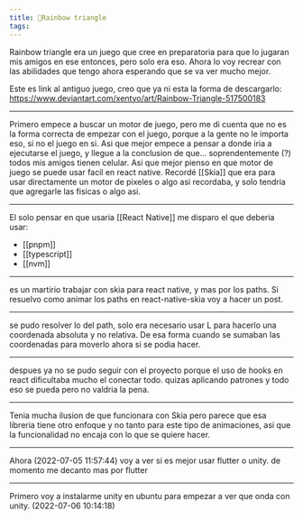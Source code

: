 ```yaml
---
title: 🌱Rainbow triangle
tags:
---
```


Rainbow triangle era un juego que cree en preparatoria para que lo jugaran mis amigos en ese entonces, pero solo era eso. Ahora lo voy recrear con las abilidades que tengo ahora esperando que se va ver mucho mejor.

Este es link al antiguo juego, creo que ya ni esta la forma de descargarlo:
https://www.deviantart.com/xentyo/art/Rainbow-Triangle-517500183

---
Primero empece a buscar un motor de juego, pero me di cuenta que no es la forma correcta de empezar con el juego, porque a la gente no le importa eso, si no el juego en si. Asi que mejor empece a pensar a donde iria a ejecutarse el juego, y llegue a la conclusion de que... soprendentemente (?) todos mis amigos tienen celular. Asi que mejor pienso en que motor de juego se puede usar facil en react native. Recordé [[Skia]] que era para usar directamente un motor de pixeles o algo asi recordaba, y solo tendria que agregarle las fisicas o algo asi.

---
El solo pensar en que usaria [[React Native]] me disparo el que deberia usar:
- [[pnpm]]
- [[typescript]]
- [[nvm]]
---
es un martirio trabajar con skia para react native, y mas por los paths. Si resuelvo como animar los paths en react-native-skia voy a hacer un post.

---
se pudo resolver lo del path, solo era necesario usar L para hacerlo una coordenada absoluta y no relativa. De esa forma cuando se sumaban las coordenadas para moverlo ahora si se podia hacer.

---
despues ya no se pudo seguir con el proyecto porque el uso de hooks en react dificultaba mucho el conectar todo. quizas aplicando patrones y todo eso se pueda pero no valdria la pena.

---
Tenia mucha ilusion de que funcionara con Skia pero parece que esa libreria tiene otro enfoque y no tanto para este tipo de animaciones, asi que la funcionalidad no encaja con lo que se quiere hacer.

---
Ahora (2022-07-05 11:57:44) voy a ver si es mejor usar flutter o unity. de momento me decanto mas por flutter

---
Primero voy a instalarme unity en ubuntu para empezar a ver que onda con unity.
(2022-07-06 10:14:18)
